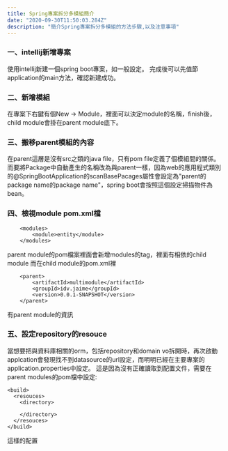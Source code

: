 ```yaml
---
title: Spring專案拆分多模組簡介
date: "2020-09-30T11:50:03.284Z"
description: "簡介Spring專案拆分多模組的方法步驟,以及注意事項"
---
```


### 一、intellij新增專案
使用intellij新建一個spring boot專案，如一般設定。
完成後可以先值節application的main方法，確認新建成功。

### 二、新增模組
在專案下右鍵有個New -> Module，裡面可以決定module的名稱，finish後，child module會掛在parent module底下。

### 三、搬移parent模組的內容
在parent這層是沒有src之類的java file，只有pom file定義了個模組間的關係。 
而要將Package中自動產生的名稱改為與parent一樣，因為web的應用程式類別的@SpringBootApplication的scanBasePacages屬性會設定為"parent的package name的package name"，spring boot會按照這個設定掃描物件為bean。

### 四、檢視module pom.xml檔
```
    <modules>
        <module>entity</module>
    </modules>
```
parent module的pom檔案裡面會新增modules的tag，裡面有相依的child module
而在child module的pom.xml裡
```
    <parent>
        <artifactId>multimodule</artifactId>
        <groupId>idv.jaime</groupId>
        <version>0.0.1-SNAPSHOT</version>
    </parent>
```
有parent module的資訊

### 五、設定repository的resouce
當想要把與資料庫相關的orm，包括repository和domain vo拆開時，再次啟動applcation會發現找不到datasource的url設定，而明明已經在主要專案的application.properties中設定。
這是因為沒有正確讀取到配置文件，需要在parent modules的pom檔中設定:
```
<build>
  <resouces>
    <directory>
  
    </directory>
  </resouces>
</build>
```
這樣的配置



